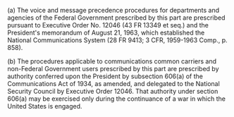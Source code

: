 (a) The voice and message precedence procedures for departments and agencies of the Federal Government prescribed by this part are prescribed pursuant to Executive Order No. 12046 (43 FR 13349 et seq.) and the President's memorandum of August 21, 1963, which established the National Communications System (28 FR 9413; 3 CFR, 1959-1963 Comp., p. 858).

(b) The procedures applicable to communications common carriers and non-Federal Government users prescribed by this part are prescribed by authority conferred upon the President by subsection 606(a) of the Communications Act of 1934, as amended, and delegated to the National Security Council by Executive Order 12046. That authority under section 606(a) may be exercised only during the continuance of a war in which the United States is engaged.


